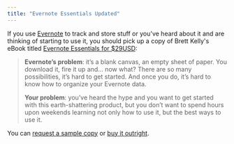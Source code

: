 ```yaml
---
title: "Evernote Essentials Updated"
---
```

<p>If you use <a href="https://evernote.com">Evernote</a> to track and store stuff or you've heard about it and are thinking of starting to use it, you should pick up a copy of Brett Kelly's eBook titled <a href="https://members.nerdgap.com/order-evernote-essentials/">Evernote Essentials for $29USD</a>:</p>
<blockquote><p>
  <strong>Evernote’s problem</strong>: it’s a blank canvas, an empty sheet of paper. You download it, fire it up and… now what? There are so many possibilities, it’s hard to get started. And once you do, it’s hard to know how to organize your Evernote data.</p>
<p>  <strong>Your problem</strong>: you’ve heard the hype and you want to get started with this earth-shattering product, but you don’t want to spend hours upon weekends learning not only how to use it, but the best ways to use it.
</p></blockquote>
<p>You can <a href="https://members.nerdgap.com/evernote-essentials/sample-request/">request a sample copy</a> or <a href="https://members.nerdgap.com/evernote-essentials/buy/">buy it outright</a>.</p>
